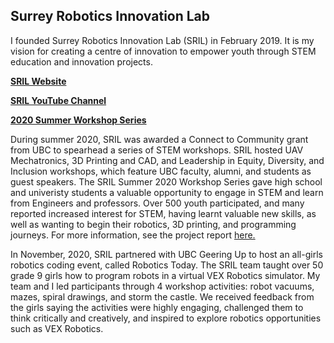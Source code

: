 ## Surrey Robotics Innovation Lab

I founded Surrey Robotics Innovation Lab (SRIL) in February 2019. It is my vision for creating a centre of innovation to empower youth through STEM education and innovation projects.

**[SRIL Website](https://surreyroboticsinnovationlab.ca/)**

**[SRIL YouTube Channel](https://www.youtube.com/channel/UCf9C0yh0PsJl3l--oJ0MxeQ)**

**[2020 Summer Workshop Series](/pdf/SRIL2020workshops.pdf)**

During summer 2020, SRIL was awarded a Connect to Community grant from UBC to spearhead a series of STEM workshops. SRIL hosted UAV Mechatronics, 3D Printing and CAD, and Leadership in Equity, Diversity, and Inclusion workshops, which feature UBC faculty, alumni, and students as guest speakers. The SRIL Summer 2020 Workshop Series gave high school and univeristy students a valuable opportunity to engage in STEM and learn from Engineers and professors. Over 500 youth participated, and many reported increased interest for STEM, having learnt valuable new skills, as well as wanting to begin their robotics, 3D printing, and programming journeys. For more information, see the project report [here.](/pdf/C2C2020.pdf)

In November, 2020, SRIL partnered with UBC Geering Up to host an all-girls robotics coding event, called Robotics Today. The SRIL team taught over 50 grade 9 girls how to program robots in a virtual VEX Robotics simulator. My team and I led participants through 4 workshop activities: robot vacuums, mazes, spiral drawings, and storm the castle. We received feedback from the girls saying the activities were highly engaging, challenged them to think critically and creatively, and inspired to explore robotics opportunities such as VEX Robotics.
